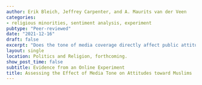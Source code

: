 ```yaml
---
author: Erik Bleich, Jeffrey Carpenter, and A. Maurits van der Veen
categories:
- religious minorities, sentiment analysis, experiment
pubtype: "Peer-reviewed"
date: "2021-12-16"
draft: false
excerpt: "Does the tone of media coverage directly affect public attitudes? We use an online between-subjects experiment to show that exposure to articles of quantifiably different valences about Muslims or Catholics affects reported attitudes toward each of those groups. We also identify anxiety as a key mediator between exposure to articles of different valences and attitudes about each group. Our findings suggest that articles of a particular tone can influence views of social groups."
layout: single
location: Politics and Religion, forthcoming.
show_post_time: false
subtitle: Evidence from an Online Experiment
title: Assessing the Effect of Media Tone on Attitudes toward Muslims
---
```



